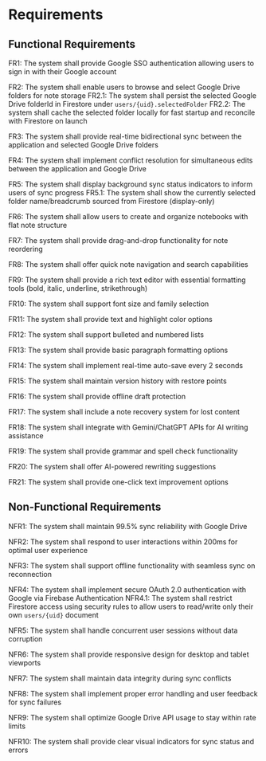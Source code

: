 # Requirements

## Functional Requirements

FR1: The system shall provide Google SSO authentication allowing users to sign in with their Google account

FR2: The system shall enable users to browse and select Google Drive folders for note storage
FR2.1: The system shall persist the selected Google Drive folderId in Firestore under `users/{uid}.selectedFolder`
FR2.2: The system shall cache the selected folder locally for fast startup and reconcile with Firestore on launch

FR3: The system shall provide real-time bidirectional sync between the application and selected Google Drive folders

FR4: The system shall implement conflict resolution for simultaneous edits between the application and Google Drive

FR5: The system shall display background sync status indicators to inform users of sync progress
FR5.1: The system shall show the currently selected folder name/breadcrumb sourced from Firestore (display-only)

FR6: The system shall allow users to create and organize notebooks with flat note structure

FR7: The system shall provide drag-and-drop functionality for note reordering

FR8: The system shall offer quick note navigation and search capabilities

FR9: The system shall provide a rich text editor with essential formatting tools (bold, italic, underline, strikethrough)

FR10: The system shall support font size and family selection

FR11: The system shall provide text and highlight color options

FR12: The system shall support bulleted and numbered lists

FR13: The system shall provide basic paragraph formatting options

FR14: The system shall implement real-time auto-save every 2 seconds

FR15: The system shall maintain version history with restore points

FR16: The system shall provide offline draft protection

FR17: The system shall include a note recovery system for lost content

FR18: The system shall integrate with Gemini/ChatGPT APIs for AI writing assistance

FR19: The system shall provide grammar and spell check functionality

FR20: The system shall offer AI-powered rewriting suggestions

FR21: The system shall provide one-click text improvement options

## Non-Functional Requirements

NFR1: The system shall maintain 99.5% sync reliability with Google Drive

NFR2: The system shall respond to user interactions within 200ms for optimal user experience

NFR3: The system shall support offline functionality with seamless sync on reconnection

NFR4: The system shall implement secure OAuth 2.0 authentication with Google via Firebase Authentication
NFR4.1: The system shall restrict Firestore access using security rules to allow users to read/write only their own `users/{uid}` document

NFR5: The system shall handle concurrent user sessions without data corruption

NFR6: The system shall provide responsive design for desktop and tablet viewports

NFR7: The system shall maintain data integrity during sync conflicts

NFR8: The system shall implement proper error handling and user feedback for sync failures

NFR9: The system shall optimize Google Drive API usage to stay within rate limits

NFR10: The system shall provide clear visual indicators for sync status and errors
